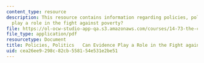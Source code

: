 ```yaml
---
content_type: resource
description: This resource contains information regarding policies, politics can evidence
  play a role in the fight against poverty?
file: https://ol-ocw-studio-app-qa.s3.amazonaws.com/courses/14-73-the-challenge-of-world-poverty-spring-2011/cea26ee9298c82cb558154e531e2be51_MIT14_73S11_Lec24_slides.pdf
file_type: application/pdf
resourcetype: Document
title: Policies, Politics   Can Evidence Play a Role in the Fight against Poverty?
uid: cea26ee9-298c-82cb-5581-54e531e2be51
---
```

